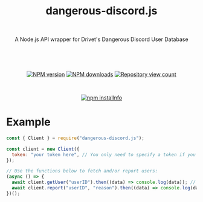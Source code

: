 <div  align="center">

<br>

# dangerous-discord.js

<br>

<p>
A Node.js API wrapper for Drivet's Dangerous Discord User Database
</p>

<br>

<p>
<br>

<a  href="https://www.npmjs.com/package/dangerous-discord.js"><img  src="https://img.shields.io/npm/v/dangerous-discord.js.svg?maxAge=3600"  alt="NPM version" /></a>
<a  href="https://www.npmjs.com/package/dangerous-discord.js"><img  src="https://img.shields.io/npm/dt/dangerous-discord.js.svg?maxAge=3600"  alt="NPM downloads" /></a>
<a  href="https://www.npmjs.com/package/dangerous-discord.js"><img  src="https://api.ghprofile.me/view?username=milanmdev-dangerous-discord.js&label=repository%20view%20count&style=flat"  alt="Repository view count" /></a>

</p>

<br>

<p>
<a  href="https://nodei.co/npm/dangerous-discord.js/"><img  src="https://nodei.co/npm/dangerous-discord.js.png?downloads=true&stars=true"  alt="npm installnfo" /></a>
</p>
</div>

# Example

```js
const { Client } = require("dangerous-discord.js");

const client = new Client({
  token: "your token here", // You only need to specify a token if you plan to use the "Client#report" method
});

// Use the functions below to fetch and/or report users:
(async () => {
  await client.getUser("userID").then((data) => console.log(data)); // { reports: 5, users_reported: 0 }
  await client.report("userID", "reason").then((data) => console.log(data)); // [ { author: '423203831971708958', reported: '681621708301533194', type: 'Other', reason: 'Testing', created_at: '1643669555539', modified_at: null } ]
})();
```
